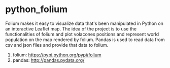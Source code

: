# python_folium

Folium makes it easy to visualize data that's been manipulated in Python on an interactive Leaflet map.
The idea of the project is to use the functionalities of folium and plot volacones positions and represent 
world population on the map rendered by folium. Pandas is used to read data from csv and json files and provide
that data to folium. 

1) folium: https://pypi.python.org/pypi/folium
2) pandas: http://pandas.pydata.org/

